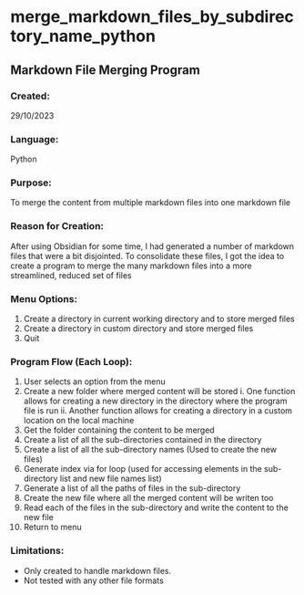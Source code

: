 # merge_markdown_files_by_subdirectory_name_python

## Markdown File Merging Program

### Created: 
29/10/2023

### Language:
Python

### Purpose: 
To merge the content from multiple markdown files into one markdown file

### Reason for Creation:
After using Obsidian for some time, I had generated a number of markdown files that were a bit disjointed.
To consolidate these files, I got the idea to create a program to merge the many markdown files into a more streamlined, reduced set of files

### Menu Options:
1. Create a directory in current working directory and to store merged files
2. Create a directory in custom directory and store merged files
3. Quit

### Program Flow (Each Loop):
1. User selects an option from the menu
2. Create a new folder where merged content will be stored
    i. One function allows for creating a new directory in the directory where the program file is run
    ii. Another function allows for creating a directory in a custom location on the local machine
3. Get the folder containing the content to be merged
4. Create a list of all the sub-directories contained in the directory
5. Create a list of all the sub-directory names (Used to create the new files)
6. Generate index via for loop (used for accessing elements in the sub-directory list and new file names list)
7. Generate a list of all the paths of files in the sub-directory
8. Create the new file where all the merged content will be writen too
9. Read each of the files in the sub-directory and write the content to the new file
10. Return to menu

### Limitations:
- Only created to handle markdown files.
- Not tested with any other file formats

